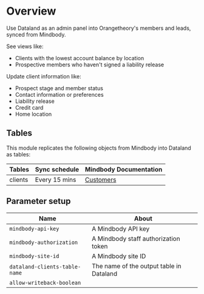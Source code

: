 # Overview

Use Dataland as an admin panel into Orangetheory's members and leads, synced from Mindbody.

See views like:

- Clients with the lowest account balance by location
- Prospective members who haven't signed a liability release

Update client information like:

- Prospect stage and member status
- Contact information or preferences
- Liability release
- Credit card
- Home location

## Tables

This module replicates the following objects from Mindbody into Dataland as tables:

| Tables  | Sync schedule | Mindbody Documentation                                    |
| ------- | ------------- | --------------------------------------------------------- |
| clients | Every 15 mins | [Customers](https://stripe.com/docs/api/customers/object) |

## Parameter setup

| Name                          | About                                    |
| ----------------------------- | ---------------------------------------- |
| `mindbody-api-key`            | A Mindbody API key                       |
| `mindbody-authorization`      | A Mindbody staff authorization token     |
| `mindbody-site-id`            | A Mindbody site ID                       |
| `dataland-clients-table-name` | The name of the output table in Dataland |
| `allow-writeback-boolean`     |                                          |
